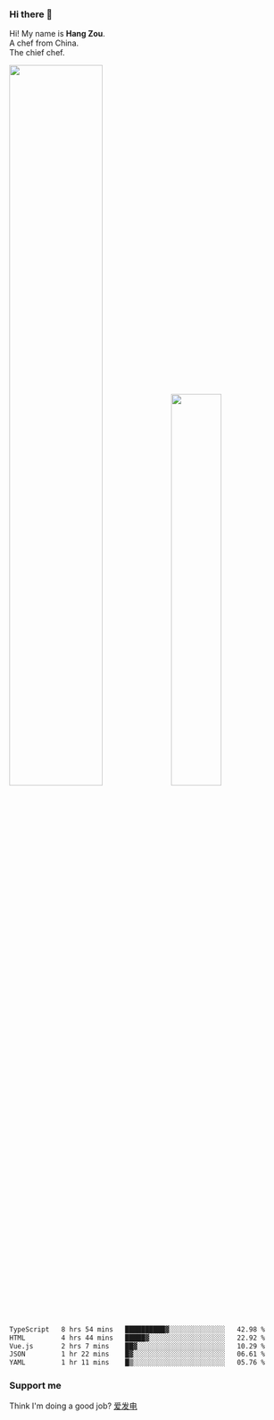 ### Hi there 👋

Hi! My name is **Hang Zou**.  
A chef from China.  
The chief chef.

<img align="" width="57.5%" src="https://github-readme-stats.vercel.app/api?username=zouhangwithsweet&hide_title=true&hide_border=true&show_icons=true&include_all_commits=true&line_height=21" /><img align="" width="42.4%" src="https://github-readme-stats.vercel.app/api/top-langs/?username=zouhangwithsweet&hide_title=true&hide_border=true&layout=compact" />

<!--START_SECTION:waka-->

```txt
TypeScript   8 hrs 54 mins   ██████████▓░░░░░░░░░░░░░░   42.98 %
HTML         4 hrs 44 mins   █████▓░░░░░░░░░░░░░░░░░░░   22.92 %
Vue.js       2 hrs 7 mins    ██▓░░░░░░░░░░░░░░░░░░░░░░   10.29 %
JSON         1 hr 22 mins    █▓░░░░░░░░░░░░░░░░░░░░░░░   06.61 %
YAML         1 hr 11 mins    █▒░░░░░░░░░░░░░░░░░░░░░░░   05.76 %
```

<!--END_SECTION:waka-->

### Support me

Think I'm doing a good job? [爱发电](https://afdian.net/@zouhangsweet)
